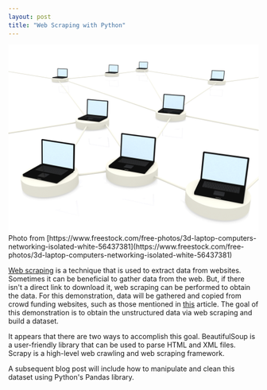 ```yaml
---
layout: post
title: "Web Scraping with Python"
---
```


<img src="/assets/img/freestock_56437381.jpg">
Photo from [https://www.freestock.com/free-photos/3d-laptop-computers-networking-isolated-white-56437381](https://www.freestock.com/free-photos/3d-laptop-computers-networking-isolated-white-56437381)

[Web scraping](https://en.wikipedia.org/wiki/Web_scraping) is a technique that is used to extract data from websites. Sometimes it can be beneficial to gather data from the web. But, if there isn't a direct link to download it, web scraping can be performed to obtain the data. For this demonstration, data will be gathered and copied from crowd funding websites, such as those mentioned in [this](https://www.investopedia.com/articles/personal-finance/091415/8-best-alternatives-kickstarter.asp) article. The goal of this demonstration is to obtain the unstructured data via web scraping and build a dataset.  

It appears that there are two ways to accomplish this goal. BeautifulSoup is a user-friendly library that can be used to parse HTML and XML files. Scrapy is a high-level web crawling and web scraping framework. 

A subsequent blog post will include how to manipulate and clean this dataset using Python's Pandas library.